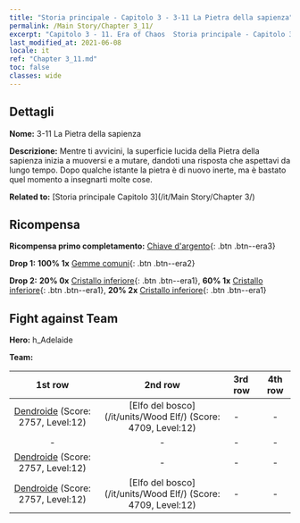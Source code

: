 ```yaml
---
title: "Storia principale - Capitolo 3 - 3-11 La Pietra della sapienza"
permalink: /Main Story/Chapter 3_11/
excerpt: "Capitolo 3 - 11. Era of Chaos  Storia principale - Capitolo 3_11. 3-11 La Pietra della sapienza"
last_modified_at: 2021-06-08
locale: it
ref: "Chapter 3_11.md"
toc: false
classes: wide
---
```


## Dettagli

 **Nome:** 3-11 La Pietra della sapienza

 **Descrizione:** Mentre ti avvicini, la superficie lucida della Pietra della sapienza inizia a muoversi e a mutare, dandoti una risposta che aspettavi da lungo tempo. Dopo qualche istante la pietra è di nuovo inerte, ma è bastato quel momento a insegnarti molte cose.

 **Related to:** [Storia principale Capitolo 3](/it/Main Story/Chapter 3/)

## Ricompensa

 **Ricompensa primo completamento:** [Chiave d'argento](/ItemsIT/con_693/){: .btn .btn--era3}

 **Drop 1:** **100% 1x** [Gemme comuni](/ItemsIT/mat_10/){: .btn .btn--era2}

 **Drop 2:** **20% 0x** [Cristallo inferiore](/ItemsIT/mat_5/){: .btn .btn--era1}, **60% 1x** [Cristallo inferiore](/ItemsIT/mat_5/){: .btn .btn--era1}, **20% 2x** [Cristallo inferiore](/ItemsIT/mat_5/){: .btn .btn--era1}


## Fight against Team
 **Hero:** h_Adelaide

 **Team:**


  | 1st row | 2nd row | 3rd row | 4th row |
  |:----:|:----:|:----|:----:|
  | [Dendroide](/it/units/Treant/) (Score: 2757, Level:12)  | [Elfo del bosco](/it/units/Wood Elf/) (Score: 4709, Level:12)  | - | - |
  | - | - | - | - |
  | [Dendroide](/it/units/Treant/) (Score: 2757, Level:12)  | - | - | - |
  | [Dendroide](/it/units/Treant/) (Score: 2757, Level:12)  | [Elfo del bosco](/it/units/Wood Elf/) (Score: 4709, Level:12)  | - | - |


